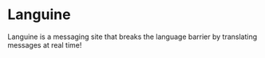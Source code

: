 # Languine
Languine is a messaging site that breaks the language barrier by translating messages at real time!
